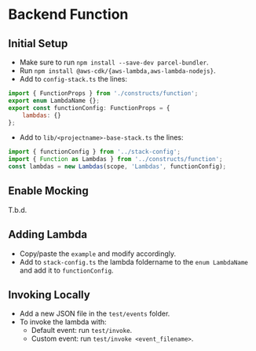 # Backend Function

## Initial Setup

- Make sure to run `npm install --save-dev parcel-bundler`.
- Run `npm install @aws-cdk/{aws-lambda,aws-lambda-nodejs}`.
- Add to `config-stack.ts` the lines:
```javascript
import { FunctionProps } from './constructs/function';
export enum LambdaName {};
export const functionConfig: FunctionProps = {
    lambdas: {}
};
```
- Add to `lib/<projectname>-base-stack.ts` the lines:
```javascript
import { functionConfig } from '../stack-config';
import { Function as Lambdas } from '../constructs/function';
const lambdas = new Lambdas(scope, 'Lambdas', functionConfig);
```

## Enable Mocking

T.b.d.

## Adding Lambda

- Copy/paste the `example` and modify accordingly.
- Add to `stack-config.ts` the lambda foldername to the `enum LambdaName` and add it to `functionConfig`.

## Invoking Locally

- Add a new JSON file in the `test/events` folder.
- To invoke the lambda with:
  - Default event: run `test/invoke`.
  - Custom event: run `test/invoke <event_filename>`.
